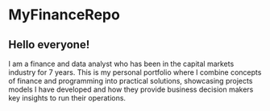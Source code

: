 # MyFinanceRepo
## Hello everyone!
I am a finance and data analyst who has been in the capital markets industry for 7 years.
This is my personal portfolio where I combine concepts of finance and programming into practical solutions, showcasing projects models I have developed and how they provide business decision makers key insights to run their operations.
